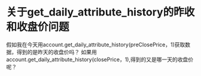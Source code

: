 # 关于get_daily_attribute_history的昨收和收盘价问题

假如我在今天用account.get_daily_attribute_history(preClosePrice，1)获取数据，得到的是昨天的收盘价吗？
如果用account.get_daily_attribute_history(closePrice，1),得到的又是哪一天的收盘价呢？